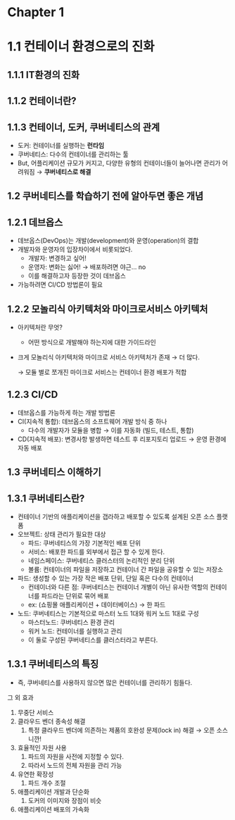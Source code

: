 # Chapter 1

# 1.1 컨테이너 환경으로의 진화

## 1.1.1 IT환경의 진화

## 1.1.2 컨테이너란?

## 1.1.3 컨테이너, 도커, 쿠버네티스의 관계

- 도커: 컨테이너를 실행하는 **런타임**
- 쿠버네티스: 다수의 컨테이너를 관리하는 툴
- But, 어플리케이션 규모가 커지고, 다양한 유형의 컨테이너들이 늘어나면 관리가 어려워짐 → **쿠버네티스로 해결**

## 1.2 쿠버네티스를 학습하기 전에 알아두면 좋은 개념

## 1.2.1 데브옵스

- 데브옵스(DevOps)는 개발(development)와 운영(operation)의 결합
- 개발자와 운영자의 입장차이에서 비롯되었다.
    - 개발자: 변경하고 싶어!
    - 운영자: 변화는 싫어! → 배포하려면 야근… no
    - 이를 해결하고자 등장한 것이 데브옵스
- 가능하려면 CI/CD 방법론이 필요

## 1.2.2 모놀리식 아키텍처와 마이크로서비스 아키텍처

- 아키텍처란 무엇?
    - 어떤 방식으로 개발해야 하는지에 대한 가이드라인
- 크게 모놀리식 아키텍처와 마이크로 서비스 아키텍처가 존재 → 더 많다.
    
    → 모듈 별로 쪼개진 마이크로 서비스는 컨테이너 환경 배포가 적합
    

## 1.2.3 CI/CD

- 데브옵스를 가능하게 하는 개발 방법론
- CI(지속적 통합): 데브옵스의 소프트웨어 개발 방식 중 하나
    - 다수의 개발자가 모듈을 병합 → 이를 자동화 (빌드, 테스트, 통합)
- CD(지속적 배포): 변경사항 발생하면 테스트 후 리포지토리 업로드 → 운영 환경에 자동 배포

## 1.3 쿠버네티스 이해하기

## 1.3.1 쿠버네티스란?

- 컨테이너 기반의 애플리케이션을 갭라하고 배포할 수 있도록 설계된 오픈 소스 플랫폼
- 오브젝트: 상태 관리가 필요한 대상
    - 파드: 쿠버네티스의 가장 기본적인 배포 단위
    - 서비스: 배포한 파드를 외부에서 접근 할 수 있게 한다.
    - 네임스페이스: 쿠버네티스 클러스터의 논리적인 분리 단위
    - 볼륨: 컨테이너의 파일을 저장하고 컨테이너 간 파일을 공유할 수 있는 저장소
- 파드: 생성할 수 있는 가장 작은 배포 단위, 단일 혹은 다수의 컨테이너
    - 컨테이너와 다른 점: 쿠버네티스는 컨테이너 개별이 아닌 유사한 역할의 컨테이너를 파드라는 단위로 묶어 배포
    - ex: (쇼핑몰 애플리케이션 + 데이터베이스) → 한 파드
- 노드: 쿠버네티스는 기본적으로 마스터 노드 1대와 워커 노드 1대로 구성
    - 마스터노드: 쿠버네티스 환경 관리
    - 워커 노드: 컨테이너를 실행하고 관리
    - 이 둘로 구성된 쿠버네티스를 클러스터라고 부른다.

## 1.3.1 쿠버네티스의 특징

- 즉, 쿠버네티스를 사용하지 않으면 많은 컨테이너를 관리하기 힘들다.

그 외 효과

1. 무중단 서비스
2. 클라우드 벤더 종속성 해결
    1. 특정 클라우드 벤더에 의존하는 제품의 호완성 문제(lock in) 해결 → 오픈 소스니깐!
3. 효율적인 자원 사용
    1. 파드의 자원을 사전에 지정할 수 있다.
    2. 따라서 노드의 전체 자원을 관리 가능
4. 유연한 확장성
    1. 파드 개수 조절
5. 애플리케이션 개발과 단순화
    1. 도커의 이미지와 장점이 비슷
6. 애플리케이션 배포의 가속화
